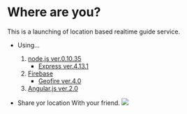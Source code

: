 # Where are you?
This is a launching of location based realtime guide service.

* Using...
    1. [node.js ver.0.10.35](https://nodejs.org/en/)
        * [Express ver.4.13.1 ](http://expressjs.com/)
    2. [Firebase](https://www.firebase.com/)
        * [Geofire ver.4.0](https://github.com/firebase/geofire-js)
    3. [Angular.js ver.2.0](https://angularjs.org/)

* Share yor location With your friend.
![](https://bruwbird.com/public/img/initial/Where_are_you--logo.png)
